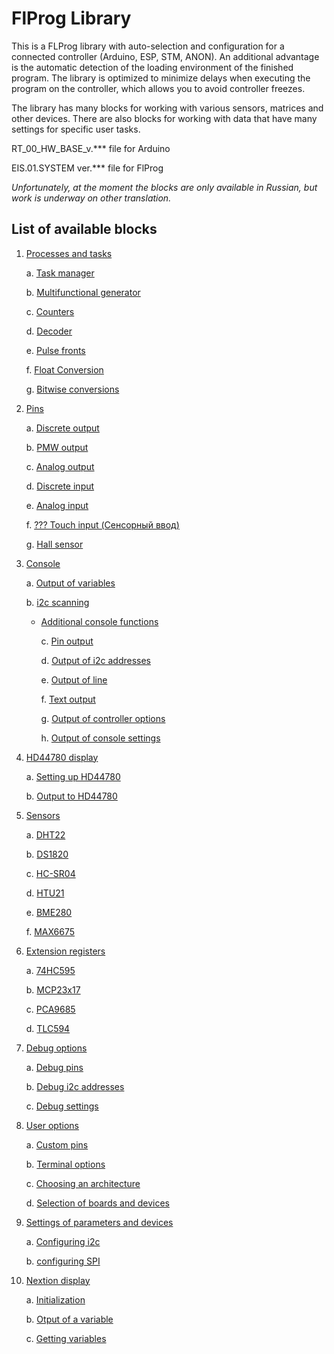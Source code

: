 # FlProg Library

This is a FLProg library with auto-selection and configuration for a connected controller (Arduino, ESP, STM, ANON). An additional advantage is the automatic detection of the loading environment of the finished program.
The library is optimized to minimize delays when executing the program on the controller, which allows you to avoid controller freezes.

The library has many blocks for working with various sensors, matrices and other devices. There are also blocks for working with data that have many settings for specific user tasks.

RT_00_HW_BASE_v.*** file for Arduino

EIS.01.SYSTEM ver.*** file for FlProg

_Unfortunately, at the moment the blocks are only available in Russian, but work is underway on other translation._

## List of available blocks

1. [Processes and tasks](#Processes-and-tasks)

    a. [Task manager](#Task-manager)

    b. [Multifunctional generator](#Multifunctional-generator)
    
    c. [Counters](#Counters)

    d. [Decoder](#Decoder)

    e. [Pulse fronts](#Pulse-fronts)

    f. [Float Conversion](#Float-Conversion)

    g. [Bitwise conversions](#Bitwise-conversions)

2. [Pins](#Pins)

    a. [Discrete output](#Discrete-output)

    b. [PMW output](#PMW-output)

    c. [Analog output](#Analog-output)

    d. [Discrete input](#Discrete-input)

    e. [Analog input](#Analog-input)

    f. [??? Touch input (Сенсорный ввод)](#Touch-input)

    g. [Hall sensor](#Hall-sensor)
    
3. [Console](#Console)

    a. [Output of variables](#Output-of-variables)
    
    b. [i2c scanning](#i2c-scanning)
    
   + [Additional console functions](#Additional-console-functions)
    
        c. [Pin output](#Pin-output)
        
        d. [Output of i2c addresses](#Output-of-i2c-addresses)
        
        e. [Output of line](#Output-of-line)
        
        f. [Text output](#Text-output)
        
        g. [Output of controller options](#Output-of-controller-options)
        
        h. [Output of console settings](#Output-of-console-settings)

4. [HD44780 display](#HD44780-display)

    a. [Setting up HD44780](#Setting-up-HD44780)
    
    b. [Output to HD44780](#Output-to-HD44780)
    
5. [Sensors](#Sensors)

    a. [DHT22](#DHT22)
    
    b. [DS1820](#DS1820)
    
    c. [HC-SR04](#HC-SR04)
    
    d. [HTU21](#HTU21)
    
    e. [BME280](#BME280)
    
    f. [MAX6675](#MAX6675)
    
6. [Extension registers](#Extension-registers)

    a. [74HC595](#74HC595)
    
    b. [MCP23x17](#MCP23x17)
    
    c. [PCA9685](#PCA9685)
    
    d. [TLC594](#TLC594)
    
7. [Debug options](#Debug-options)

    a. [Debug  pins](#Debug-pins)
    
    b. [Debug i2c addresses](#Debug-i2c-addresses)
    
    c. [Debug settings](#Debug-settings)
    
8. [User options](#User-options)

    a. [Custom pins](#Custom-pins)
    
    b. [Terminal options](#Terminal-options)
    
    c. [Choosing an architecture](#Choosing-an-architecture)
    
    d. [Selection of boards and devices](#Selection-of-boards-and-devices)
    
9. [Settings of parameters and devices](#Settings-of-parameters-and-devices)

    a. [Configuring i2c](#Configuring-i2c)
    
    b. [configuring SPI](#Configuring-SPI)
    
10. [Nextion display](#Nextion-display)

    a. [Initialization](#)
    
    b. [Otput of a variable](#)
    
    c. [Getting variables](#)

